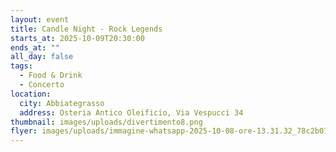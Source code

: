 ```yaml
---
layout: event
title: Candle Night - Rock Legends
starts_at: 2025-10-09T20:30:00
ends_at: ""
all_day: false
tags:
  - Food & Drink
  - Concerto
location:
  city: Abbiategrasso
  address: Osteria Antico Oleificio, Via Vespucci 34
thumbnail: images/uploads/divertimento8.png
flyer: images/uploads/immagine-whatsapp-2025-10-08-ore-13.31.32_78c2b071.jpg
---
```

